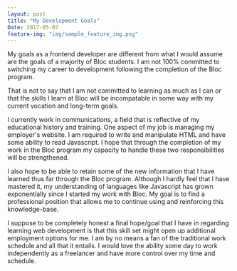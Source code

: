 ```yaml
---
layout: post
title: "My Development Goals"
Date: 2017-05-07
feature-img: "img/sample_feature_img.png"
---
```


My goals as a frontend developer are different from what I would assume are the goals of a majority of Bloc students. I am not 100% committed to switching my career to development following the completion of the Bloc program. 

That is not to say that I am not committed to learning as much as I can or that the skills I learn at Bloc will be incompatable in some way with my current vocation and long-term goals. 

I currently work in communications, a field that is reflective of my educational history and training. One aspect of my job is managing my employer's website. I am required to write and manipulate HTML and have some ability to read Javascript. I hope that through the completion of my work in the Bloc program my capacity to handle these two responsibilities will be strengthened.

I also hope to be able to retain some of the new information that I have learned thus far through the Bloc program. Although I hardly feel that I have mastered it, my understanding of languages like Javascript has grown exponentially since I started my work with Bloc. My goal is to find a professional position that allows me to continue using and reinforcing this knowledge-base. 

I suppose to be completely honest a final hope/goal that I have in regarding learning web development is that this skill set might open up additional employment options for me. I am by no means a fan of the traditional work schedule and all that it entails. I would love the ability some day to work independently as a freelancer and have more control over my time and schedule.  
